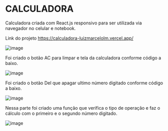 # CALCULADORA

Calculadora criada com React.js responsivo para ser utilizada via navegador no celular e notebook.

Link do projeto
https://calculadora-luizmarcelolm.vercel.app/

![image](https://user-images.githubusercontent.com/109484017/196566347-c1d9fb54-fb9a-43cc-a6f9-2ccbe37b95f4.png)

Foi criado o botão AC para limpar e tela da calculadora conforme código a baixo.

![image](https://user-images.githubusercontent.com/109484017/196566792-9a323612-0f5e-4f27-9162-7595323f6e2a.png)

Foi criado o botão Del que apagar ultimo número digitado conforme código a baixo.

![image](https://user-images.githubusercontent.com/109484017/196567071-06365b27-59ee-4912-932f-d301136f1d30.png)

Nessa parte foi criado uma função que verifica o tipo de operação e faz o cálculo com o primeiro e o segundo número digitado.

![image](https://user-images.githubusercontent.com/109484017/196567641-108627e9-9e2c-4cd0-be69-af4c7285c02c.png)






